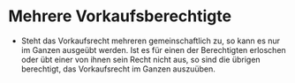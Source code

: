 # Mehrere Vorkaufsberechtigte

- Steht das Vorkaufsrecht mehreren gemeinschaftlich zu, so kann es nur im Ganzen ausgeübt werden. Ist es für einen der Berechtigten erloschen oder übt einer von ihnen sein Recht nicht aus, so sind die übrigen berechtigt, das Vorkaufsrecht im Ganzen auszuüben.

